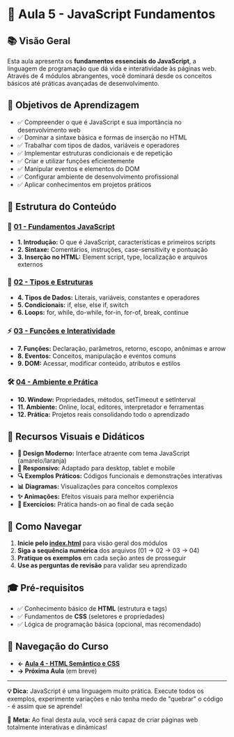 # 🚀 Aula 5 - JavaScript Fundamentos

## 📚 Visão Geral

Esta aula apresenta os **fundamentos essenciais do JavaScript**, a linguagem de programação que dá vida e interatividade às páginas web. Através de 4 módulos abrangentes, você dominará desde os conceitos básicos até práticas avançadas de desenvolvimento.

## 🎯 Objetivos de Aprendizagem

- ✅ Compreender o que é JavaScript e sua importância no desenvolvimento web
- ✅ Dominar a sintaxe básica e formas de inserção no HTML
- ✅ Trabalhar com tipos de dados, variáveis e operadores
- ✅ Implementar estruturas condicionais e de repetição
- ✅ Criar e utilizar funções eficientemente
- ✅ Manipular eventos e elementos do DOM
- ✅ Configurar ambiente de desenvolvimento profissional
- ✅ Aplicar conhecimentos em projetos práticos

## 📂 Estrutura do Conteúdo

### 🌟 [01 - Fundamentos JavaScript](01-fundamentos-javascript.html)
- **1. Introdução:** O que é JavaScript, características e primeiros scripts
- **2. Sintaxe:** Comentários, instruções, case-sensitivity e pontuação
- **3. Inserção no HTML:** Element script, type, localização e arquivos externos

### 🔧 [02 - Tipos e Estruturas](02-tipos-estruturas.html)
- **4. Tipos de Dados:** Literais, variáveis, constantes e operadores
- **5. Condicionais:** if, else, else if, switch
- **6. Loops:** for, while, do-while, for-in, for-of, break, continue

### ⚡ [03 - Funções e Interatividade](03-funcoes-eventos.html)
- **7. Funções:** Declaração, parâmetros, retorno, escopo, anônimas e arrow
- **8. Eventos:** Conceitos, manipulação e eventos comuns
- **9. DOM:** Acessar, modificar conteúdo, atributos e estilos

### 🛠️ [04 - Ambiente e Prática](04-ambiente-pratica.html)
- **10. Window:** Propriedades, métodos, setTimeout e setInterval
- **11. Ambiente:** Online, local, editores, interpretador e ferramentas
- **12. Prática:** Projetos reais consolidando todo o aprendizado

## 🎨 Recursos Visuais e Didáticos

- **🎯 Design Moderno:** Interface atraente com tema JavaScript (amarelo/laranja)
- **📱 Responsivo:** Adaptado para desktop, tablet e mobile
- **🔍 Exemplos Práticos:** Códigos funcionais e demonstrações interativas
- **📊 Diagramas:** Visualizações para conceitos complexos
- **✨ Animações:** Efeitos visuais para melhor experiência
- **🎪 Exercícios:** Prática hands-on ao final de cada seção

## 🚀 Como Navegar

1. **Inicie pelo [index.html](index.html)** para visão geral dos módulos
2. **Siga a sequência numérica** dos arquivos (01 → 02 → 03 → 04)
3. **Pratique os exemplos** em cada seção antes de prosseguir
4. **Use as perguntas de revisão** para validar seu aprendizado

## 🎓 Pré-requisitos

- ✅ Conhecimento básico de **HTML** (estrutura e tags)
- ✅ Fundamentos de **CSS** (seletores e propriedades)
- ✅ Lógica de programação básica (opcional, mas recomendado)

## 🔗 Navegação do Curso

- **← [Aula 4 - HTML Semântico e CSS](../16_04-HTML_Semantico_e_CSS/index.html)**
- **→ Próxima Aula** (em breve)

---

**💡 Dica:** JavaScript é uma linguagem muito prática. Execute todos os exemplos, experimente variações e não tenha medo de "quebrar" o código - é assim que se aprende!

🎯 **Meta:** Ao final desta aula, você será capaz de criar páginas web totalmente interativas e dinâmicas! 